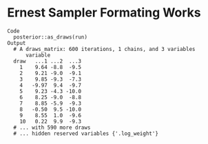 # Ernest Sampler Formating Works

    Code
      posterior::as_draws(run)
    Output
      # A draws_matrix: 600 iterations, 1 chains, and 3 variables
          variable
      draw   ...1 ...2  ...3
        1    9.64 -8.8  -9.5
        2    9.21 -9.0  -9.1
        3    9.85 -9.3  -7.3
        4   -9.97  9.4  -9.7
        5    9.23 -4.3 -10.0
        6    8.25 -9.0  -8.8
        7    8.85 -5.9  -9.3
        8   -0.50  9.5 -10.0
        9    8.55  1.0  -9.6
        10   0.22  9.9  -9.3
      # ... with 590 more draws
      # ... hidden reserved variables {'.log_weight'}

